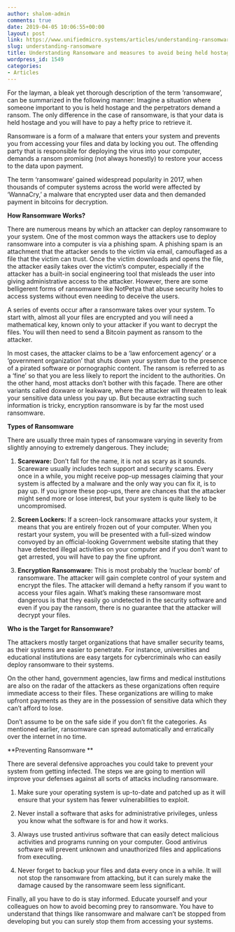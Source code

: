 ```yaml
---
author: shalom-admin
comments: true
date: 2019-04-05 10:06:55+00:00
layout: post
link: https://www.unifiedmicro.systems/articles/understanding-ransomware/
slug: understanding-ransomware
title: Understanding Ransomware and measures to avoid being held hostage
wordpress_id: 1549
categories:
- Articles
---
```


For the layman, a bleak yet thorough description of the term ‘ransomware’, can be summarized in the following manner: Imagine a situation where someone important to you is held hostage and the perpetrators demand a ransom. The only difference in the case of ransomware, is that your data is held hostage and you will have to pay a hefty price to retrieve it.

Ransomware is a form of a malware that enters your system and prevents you from accessing your files and data by locking you out. The offending party that is responsible for deploying the virus into your computer, demands a ransom promising (not always honestly) to restore your access to the data upon payment.

The term ‘ransomware’ gained widespread popularity in 2017, when thousands of computer systems across the world were affected by ‘WannaCry,’ a malware that encrypted user data and then demanded payment in bitcoins for decryption.

**How Ransomware Works?**

There are numerous means by which an attacker can deploy ransomware to your system. One of the most common ways the attackers use to deploy ransomware into a computer is via a phishing spam. A phishing spam is an attachment that the attacker sends to the victim via email, camouflaged as a file that the victim can trust. Once the victim downloads and opens the file, the attacker easily takes over the victim’s computer, especially if the attacker has a built-in social engineering tool that misleads the user into giving administrative access to the attacker. However, there are some belligerent forms of ransomware like NotPetya that abuse security holes to access systems without even needing to deceive the users.

A series of events occur after a ransomware takes over your system. To start with, almost all your files are encrypted and you will need a mathematical key, known only to your attacker if you want to decrypt the files. You will then need to send a Bitcoin payment as ransom to the attacker.

In most cases, the attacker claims to be a ‘law enforcement agency’ or a ‘government organization’ that shuts down your system due to the presence of a pirated software or pornographic content. The ransom is referred to as a ‘fine’ so that you are less likely to report the incident to the authorities. On the other hand, most attacks don’t bother with this façade. There are other variants called doxware or leakware, where the attacker will threaten to leak your sensitive data unless you pay up. But because extracting such information is tricky, encryption ransomware is by far the most used ransomware.

**Types of Ransomware**

There are usually three main types of ransomware varying in severity from slightly annoying to extremely dangerous. They include;



 	
  1. **Scareware:** Don’t fall for the name, it is not as scary as it sounds. Scareware usually includes tech support and security scams. Every once in a while, you might receive pop-up messages claiming that your system is affected by a malware and the only way you can fix it, is to pay up. If you ignore these pop-ups, there are chances that the attacker might send more or lose interest, but your system is quite likely to be uncompromised.

 	
  2. **Screen Lockers:** If a screen-lock ransomware attacks your system, it means that you are entirely frozen out of your computer. When you restart your system, you will be presented with a full-sized window convoyed by an official-looking Government website stating that they have detected illegal activities on your computer and if you don’t want to get arrested, you will have to pay the fine upfront.

 	
  3. **Encryption Ransomware:** This is most probably the ‘nuclear bomb’ of ransomware. The attacker will gain complete control of your system and encrypt the files. The attacker will demand a hefty ransom if you want to access your files again. What’s making these ransomware most dangerous is that they easily go undetected in the security software and even if you pay the ransom, there is no guarantee that the attacker will decrypt your files.


**Who is the Target for Ransomware?**

The attackers mostly target organizations that have smaller security teams, as their systems are easier to penetrate. For instance, universities and educational institutions are easy targets for cybercriminals who can easily deploy ransomware to their systems.

On the other hand, government agencies, law firms and medical institutions are also on the radar of the attackers as these organizations often require immediate access to their files. These organizations are willing to make upfront payments as they are in the possession of sensitive data which they can’t afford to lose.

Don’t assume to be on the safe side if you don’t fit the categories. As mentioned earlier, ransomware can spread automatically and erratically over the internet in no time.

**Preventing Ransomware **

There are several defensive approaches you could take to prevent your system from getting infected. The steps we are going to mention will improve your defenses against all sorts of attacks including ransomware.



 	
  1. Make sure your operating system is up-to-date and patched up as it will ensure that your system has fewer vulnerabilities to exploit.

 	
  2. Never install a software that asks for administrative privileges, unless you know what the software is for and how it works.

 	
  3. Always use trusted antivirus software that can easily detect malicious activities and programs running on your computer. Good antivirus software will prevent unknown and unauthorized files and applications from executing.

 	
  4. Never forget to backup your files and data every once in a while. It will not stop the ransomware from attacking, but it can surely make the damage caused by the ransomware seem less significant.


Finally, all you have to do is stay informed. Educate yourself and your colleagues on how to avoid becoming prey to ransomware. You have to understand that things like ransomware and malware can’t be stopped from developing but you can surely stop them from accessing your systems.
